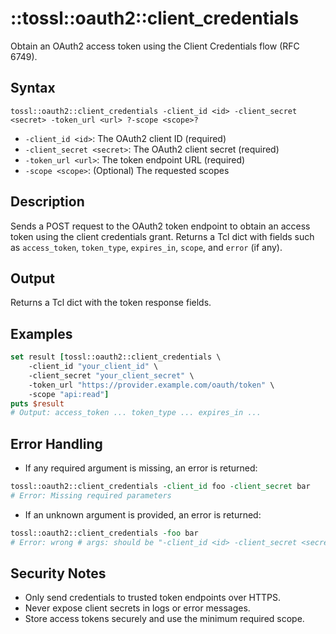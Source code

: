 # ::tossl::oauth2::client_credentials

Obtain an OAuth2 access token using the Client Credentials flow (RFC 6749).

## Syntax

    tossl::oauth2::client_credentials -client_id <id> -client_secret <secret> -token_url <url> ?-scope <scope>?

- `-client_id <id>`: The OAuth2 client ID (required)
- `-client_secret <secret>`: The OAuth2 client secret (required)
- `-token_url <url>`: The token endpoint URL (required)
- `-scope <scope>`: (Optional) The requested scopes

## Description

Sends a POST request to the OAuth2 token endpoint to obtain an access token using the client credentials grant. Returns a Tcl dict with fields such as `access_token`, `token_type`, `expires_in`, `scope`, and `error` (if any).

## Output

Returns a Tcl dict with the token response fields.

## Examples

```tcl
set result [tossl::oauth2::client_credentials \
    -client_id "your_client_id" \
    -client_secret "your_client_secret" \
    -token_url "https://provider.example.com/oauth/token" \
    -scope "api:read"]
puts $result
# Output: access_token ... token_type ... expires_in ...
```

## Error Handling

- If any required argument is missing, an error is returned:

```tcl
tossl::oauth2::client_credentials -client_id foo -client_secret bar
# Error: Missing required parameters
```

- If an unknown argument is provided, an error is returned:

```tcl
tossl::oauth2::client_credentials -foo bar
# Error: wrong # args: should be "-client_id <id> -client_secret <secret> -token_url <url> ?-scope <scope>?"
```

## Security Notes

- Only send credentials to trusted token endpoints over HTTPS.
- Never expose client secrets in logs or error messages.
- Store access tokens securely and use the minimum required scope. 